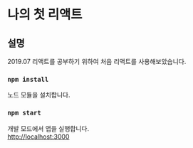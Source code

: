 # 나의 첫 리액트

## 설명

2019.07 리액트를 공부하기 위하여 처음 리액트를 사용해보았습니다.

### `npm install`

노드 모듈을 설치합니다.

### `npm start`

개발 모드에서 앱을 실행합니다.<br>
[http://localhost:3000](http://localhost:3000)
